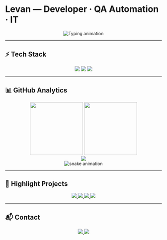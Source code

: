 # Levan — Developer · QA Automation · IT

<p align="center">
  <img src="https://readme-typing-svg.herokuapp.com?font=Fira+Code&size=22&duration=3000&pause=1000&color=00CFFF&center=true&vCenter=true&width=600&lines=Software+Developer;QA+Automation+Engineer;IT+Infrastructure+%26+Servers" alt="Typing animation" />
</p>

---

## ⚡ Tech Stack

<div align="center">

<img src="https://skillicons.dev/icons?i=js,ts,nodejs,python,html,css,react" />  
<img src="https://skillicons.dev/icons?i=git,github,cypress,selenium,regex" />  
<img src="https://skillicons.dev/icons?i=linux,docker,raspberrypi,vscode" />

</div>

---

## 📊 GitHub Analytics

<div align="center">
  
<img src="https://github-readme-stats.vercel.app/api?username=Levan&show_icons=true&theme=github_dark&hide_border=true&count_private=true" height="170"/>  
<img src="https://github-readme-streak-stats.herokuapp.com?user=Levan&theme=github-dark&hide_border=true" height="170"/>  

</div>

<div align="center">
  <img src="https://github-readme-activity-graph.vercel.app/graph?username=Levan&theme=github-dark&hide_border=true&area=true" />
</div>

<div align="center">
  <img src="https://github.com/Levan/Levan/blob/output/github-contribution-grid-snake.svg" alt="snake animation" />
</div>

---

## 🚀 Highlight Projects  

<div align="center">

<a href="https://github.com/Levan/automation-framework">
  <img src="https://github-readme-stats.vercel.app/api/pin/?username=Levan&repo=automation-framework&theme=github_dark&hide_border=true" />
</a>
<a href="https://github.com/Levan/web-utils">
  <img src="https://github-readme-stats.vercel.app/api/pin/?username=Levan&repo=web-utils&theme=github_dark&hide_border=true" />
</a>

<a href="https://github.com/Levan/dev-tools">
  <img src="https://github-readme-stats.vercel.app/api/pin/?username=Levan&repo=dev-tools&theme=github_dark&hide_border=true" />
</a>
<a href="https://github.com/Levan/infra-scripts">
  <img src="https://github-readme-stats.vercel.app/api/pin/?username=Levan&repo=infra-scripts&theme=github_dark&hide_border=true" />
</a>

</div>

---

## 📬 Contact

<p align="center">
  <a href="https://github.com/Levan">
    <img src="https://img.shields.io/badge/GitHub-181717?style=for-the-badge&logo=github" />
  </a>
  <a href="mailto:tsertsvadze2005@gmail.com">
    <img src="https://img.shields.io/badge/Email-0078D4?style=for-the-badge&logo=gmail&logoColor=white" />
  </a>
</p>
